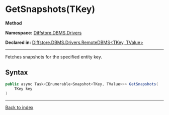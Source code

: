 # GetSnapshots(TKey)

**Method**

**Namespace:** [Diffstore.DBMS.Drivers](Diffstore.DBMS.Drivers.md)

**Declared in:** [Diffstore.DBMS.Drivers.RemoteDBMS<TKey, TValue>](Diffstore.DBMS.Drivers.RemoteDBMS{TKey,TValue}.md)

------



Fetches snapshots for the specified entity key.


## Syntax

```csharp
public async Task<IEnumerable<Snapshot<TKey, TValue>>> GetSnapshots(
	TKey key
)
```

------

[Back to index](index.md)